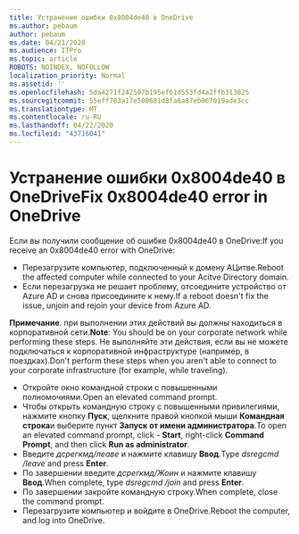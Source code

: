 ```yaml
---
title: Устранение ошибки 0x8004de40 в OneDrive
ms.author: pebaum
author: pebaum
ms.date: 04/21/2020
ms.audience: ITPro
ms.topic: article
ROBOTS: NOINDEX, NOFOLLOW
localization_priority: Normal
ms.assetid: ''
ms.openlocfilehash: 5da4271f242597b195ef61d553fd4a2ffb313025
ms.sourcegitcommit: 55eff703a17e500681d8fa6a87eb067019ade3cc
ms.translationtype: MT
ms.contentlocale: ru-RU
ms.lasthandoff: 04/22/2020
ms.locfileid: "43716041"
---
```

# <a name="fix-0x8004de40-error-in-onedrive"></a><span data-ttu-id="6556f-102">Устранение ошибки 0x8004de40 в OneDrive</span><span class="sxs-lookup"><span data-stu-id="6556f-102">Fix 0x8004de40 error in OneDrive</span></span>

<span data-ttu-id="6556f-103">Если вы получили сообщение об ошибке 0x8004de40 в OneDrive:</span><span class="sxs-lookup"><span data-stu-id="6556f-103">If you receive an 0x8004de40 error with OneDrive:</span></span>

- <span data-ttu-id="6556f-104">Перезагрузите компьютер, подключенный к домену АЦитве.</span><span class="sxs-lookup"><span data-stu-id="6556f-104">Reboot the affected computer while connected to your Acitve Directory domain.</span></span>
- <span data-ttu-id="6556f-105">Если перезагрузка не решает проблему, отсоедините устройство от Azure AD и снова присоедините к нему.</span><span class="sxs-lookup"><span data-stu-id="6556f-105">If a reboot doesn't fix the issue, unjoin and rejoin your device from Azure AD.</span></span> 

<span data-ttu-id="6556f-106">**Примечание**. при выполнении этих действий вы должны находиться в корпоративной сети.</span><span class="sxs-lookup"><span data-stu-id="6556f-106">**Note**: You should be on your corporate network while performing these steps.</span></span> <span data-ttu-id="6556f-107">Не выполняйте эти действия, если вы не можете подключаться к корпоративной инфраструктуре (например, в поездках).</span><span class="sxs-lookup"><span data-stu-id="6556f-107">Don't perform these steps when you aren't able to connect to your corporate infrastructure (for example, while traveling).</span></span> 

- <span data-ttu-id="6556f-108">Откройте окно командной строки с повышенными полномочиями.</span><span class="sxs-lookup"><span data-stu-id="6556f-108">Open an elevated command prompt.</span></span> 
- <span data-ttu-id="6556f-109">Чтобы открыть командную строку с повышенными привилегиями, нажмите кнопку **Пуск**, щелкните правой кнопкой мыши **Командная строка**и выберите пункт **Запуск от имени администратора**.</span><span class="sxs-lookup"><span data-stu-id="6556f-109">To open an elevated command prompt, click - **Start**, right-click **Command Prompt**, and then click **Run as administrator**.</span></span>
- <span data-ttu-id="6556f-110">Введите *дсрегкмд/леаве* и нажмите клавишу **Ввод**.</span><span class="sxs-lookup"><span data-stu-id="6556f-110">Type *dsregcmd /leave* and press **Enter**.</span></span>
- <span data-ttu-id="6556f-111">По завершении введите *дсрегкмд/Жоин* и нажмите клавишу **Ввод**.</span><span class="sxs-lookup"><span data-stu-id="6556f-111">When complete, type *dsregcmd /join* and press **Enter**.</span></span>
- <span data-ttu-id="6556f-112">По завершении закройте командную строку.</span><span class="sxs-lookup"><span data-stu-id="6556f-112">When complete, close the command prompt.</span></span>
- <span data-ttu-id="6556f-113">Перезагрузите компьютер и войдите в OneDrive.</span><span class="sxs-lookup"><span data-stu-id="6556f-113">Reboot the computer, and log into OneDrive.</span></span>
